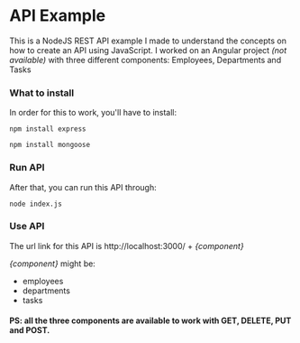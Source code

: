 # API Example

This is a NodeJS REST API example I made to understand the concepts on how to create an API using JavaScript.
I worked on an Angular project _(not available)_ with three different components: Employees, Departments and Tasks

### What to install
In order for this to work, you'll have to install:
```
npm install express

npm install mongoose
```

### Run API
After that, you can run this API through:

```
node index.js
```

### Use API
The url link for this API is http://localhost:3000/ + _{component}_

_{component}_ might be:
- employees
- departments
- tasks

#### PS: all the three components are available to work with GET, DELETE, PUT and POST.
